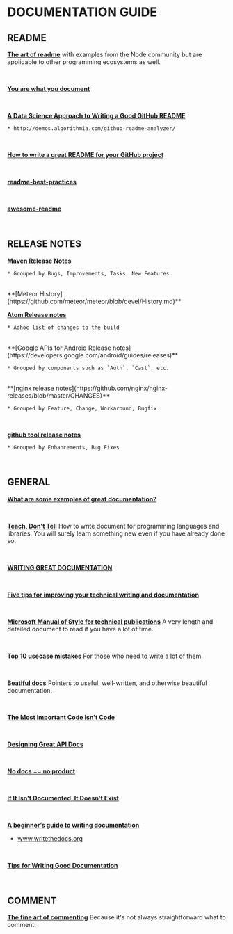 # DOCUMENTATION GUIDE

## README
**[The art of readme](https://github.com/noffle/art-of-readme)** with examples from the Node community but are applicable to other programming ecosystems as well.

<br/>

**[You are what you document](http://www.ybrikman.com/writing/2014/05/05/you-are-what-you-document/)**

<br/>

**[A Data Science Approach to Writing a Good GitHub README](http://www.kdnuggets.com/2016/05/algorithmia-data-science-approach-good-github-readme.html)**

    * http://demos.algorithmia.com/github-readme-analyzer/

<br/>

**[How to write a great README for your GitHub project](https://dbader.org/blog/write-a-great-readme-for-your-github-project)**

<br/>

**[readme-best-practices](https://github.com/jehna/readme-best-practices)**

<br/>

**[awesome-readme](https://github.com/matiassingers/awesome-readme)**

<br/>

## RELEASE NOTES
**[Maven Release Notes](https://maven.apache.org/docs/3.5.2/release-notes.html)**

    * Grouped by Bugs, Improvements, Tasks, New Features

<br/>
**[Meteor History](https://github.com/meteor/meteor/blob/devel/History.md)**

<br/>

**[Atom Release notes](https://atom.io/releases)**

    * Adhoc list of changes to the build

<br/>
**[Google APIs for Android Release notes](https://developers.google.com/android/guides/releases)**

    * Grouped by components such as `Auth`, `Cast`, etc.

<br/>
**[nginx release notes](https://github.com/nginx/nginx-releases/blob/master/CHANGES)**

    * Grouped by Feature, Change, Workaround, Bugfix

<br/>

**[github tool release notes](https://github.com/github-tools/github-release-notes/blob/master/CHANGELOG.md)**

    * Grouped by Enhancements, Bug Fixes

<br/>

## GENERAL

**[What are some examples of great documentation?](https://dev.to/ben/what-are-some-examples-of-great-documentation)**

<br/>

**[Teach, Don't Tell](http://stevelosh.com/blog/2013/09/teach-dont-tell/)** How to write document for programming languages and libraries. You will surely learn something new even if you have already done so.

<br/>

**[WRITING GREAT DOCUMENTATION](https://web.archive.org/web/20170115154853/https://jacobian.org/writing/great-documentation/)**

<br/>

**[Five tips for improving your technical writing and documentation](https://medium.com/@limedaring/five-tips-for-improving-your-technical-writing-and-documentation-47353723c8a7#.b27zkg7wx)**

<br/>

**[Microsoft Manual of Style for technical publications](http://cody.inlandgps.com/pub/MARLS/MSTP-V3.pdf)** A very length and detailed document to read if you have a lot of time.

<br/>

**[Top 10 usecase mistakes](http://www.cs.clemson.edu/~steve/CW/472/TopTenUseCaseMistakes.pdf)** For those who need to write a lot of them.

<br/>

**[Beatiful docs](https://github.com/PharkMillups/beautiful-docs)** Pointers to useful, well-written, and otherwise beautiful documentation.

<br/>

**[The Most Important Code Isn't Code](https://zachholman.com/posts/documentation/)**

<br/>

**[Designing Great API Docs](http://blog.parse.com/learn/engineering/designing-great-api-docs/)**

<br/>

**[No docs == no product](http://www.mikepope.com/blog/DisplayBlog.aspx?permalink=1680)**

<br/>

**[If It Isn't Documented, It Doesn't Exist](https://blog.codinghorror.com/if-it-isnt-documented-it-doesnt-exist/)**

<br/>

**[A beginner’s guide to writing documentation](http://www.writethedocs.org/guide/writing/beginners-guide-to-docs/)**

* www.writethedocs.org

<br/>

**[Tips for Writing Good Documentation](http://readwrite.com/2010/08/14/tips-for-writing-good-document/#awesm=~oCZZHjd5dUD5EN)**

<br/>


## COMMENT
**[The fine art of commenting](http://www.icsharpcode.net/technotes/commenting20020413.pdf)** Because it's not always straightforward what to comment.


